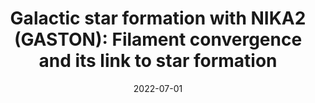 ---
title: "Galactic star formation with NIKA2 (GASTON): Filament convergence and its link to star formation"
collection: publications
permalink: /publication/2022-07-01-Galactic-star-formation-with-NIKA2-GASTON-Filament-convergence-and-its-link-to-star-formation
date: 2022-07-01
venue: 'In the proceedings of mm Universe @ NIKA2 - Observing the mm Universe with the NIKA2 Camera'
citation: ' N. {Peretto},  R. {Adam},  P. {Ade},  H. {Ajeddig},  P. {Andr{\&apos;e}},  E. {Artis},  H. {Aussel},  A. {Bacmann},  A. {Beelen},  A. {Beno{\^\i}t},  S. {Berta},  L. {Bing},  O. {Bourrion},  M. {Calvo},  A. {Catalano},  M. {De Petris},  F. {D{\&apos;e}sert},  S. {Doyle},  E. {Driessen},  A. {Gomez},  J. {Goupy},  F. {K{\&apos;e}ruzor{\&apos;e}},  C. {Kramer},  B. {Ladjelate},  G. {Lagache},  S. {Leclercq},  J. {Lestrade},  J. {Mac{\&apos;\i}as-P{\&apos;e}rez},  A. {Maury},  P. {Mauskopf},  F. {Mayet},  A. {Monfardini},  M. {Mu{\~n}oz-Echeverr{\&apos;\i}a},  L. {Perotto},  G. {Pisano},  N. {Ponthieu},  V. {Rev{\&apos;e}ret},  A. {Rigby},  I. {Ristorcelli},  A. {Ritacco},  C. {Romero},  H. {Roussel},  F. {Ruppin},  K. {Schuster},  S. {Shu},  A. {Sievers},  C. {Tucker},  R. {Zylka}, &quot;Galactic star formation with NIKA2 (GASTON): Filament convergence and its link to star formation.&quot; In the proceedings of mm Universe @ NIKA2 - Observing the mm Universe with the NIKA2 Camera, 2022.'
---